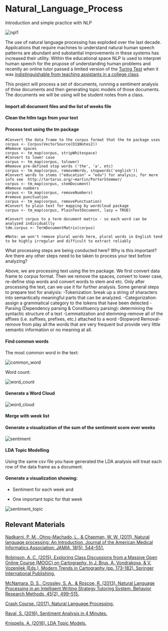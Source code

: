 # Natural_Language_Process

Introduction and simple practice with NLP

![npl1](https://github.com/ab4499/Natural_Language_Process/blob/master/graphs/npl1.jpeg)

The use of natural language processing has exploded over the last decade. Appilcations that require machines to understand natural human speech patterns are abundant and substantial improvements in these systems has increased their utility. Within the educational space NLP is used to interpret human speech for the prupose of understanding human problems and recently an online tutor passed a limited version of the [Turing Test](https://en.wikipedia.org/wiki/Turing_test) when it was [indistinguishable from teaching assistants in a college class](https://www.news.gatech.edu/2017/01/09/jill-watson-round-three).

This project will process a set of documents, running a sentiment analysis of thise documents and then generating topic models of those documents. The documents we will be using will be student notes from a class. 

#### Import all document files and the list of weeks file

#### Clean the htlm tags from your text

#### Process text using the tm package

```{r}
#Convert the data frame to the corpus format that the tm package uses
corpus <- Corpus(VectorSource(D1$Notes2))
#Remove spaces
corpus <- tm_map(corpus, stripWhitespace)
#Convert to lower case
corpus <- tm_map(corpus, tolower)
#Remove pre-defined stop words ('the', 'a', etc)
corpus <- tm_map(corpus, removeWords, stopwords('english'))
#Convert words to stems ("education" = "edu") for analysis, for more info see  http://tartarus.org/~martin/PorterStemmer/
corpus <- tm_map(corpus, stemDocument)
#Remove numbers
corpus <- tm_map(corpus, removeNumbers)
#remove punctuation
corpus <- tm_map(corpus, removePunctuation)
#Convert to plain text for mapping by wordcloud package
corpus <- tm_map(corpus, PlainTextDocument, lazy = TRUE)

#Convert corpus to a term document matrix - so each word can be analyzed individuallly
tdm.corpus <- TermDocumentMatrix(corpus)

#Note: we won't remove plural words here, plural words in English tend to be highly irregular and difficult to extract reliably
```

What processing steps are being conducted here? Why is this important? Are there any other steps need to be taken to process your text before analyzing?

Above, we are processing text using the tm package. We first convert data frame to corpus format. Then we remove the spaces, convert to lower case, re-define stop words and convert words to stem and etc. Only after processing the text, can we use it for further analysis. 
Some general steps to prepare text for analysis:
-Tokenization: break up a string of sharacters into semantically meaningful parts that can be analyzed.
-Categorization: assign a grammatical category to the tokens that have been detected
-Parsing (Dependency parsing & Constituency parsing): determining the syntactic structure of a text
-Lemmatization and stemming-remove all of the affixes (i.e. suffixes, prefixes, etc.) attached to a word
-Stopword Removal-remove from play all the words that are very frequent but provide very little semantic information or no meaning at all.


#### Find common words

The most common word in the text:

![common_word](https://github.com/ab4499/Natural_Language_Process/blob/master/graphs/common_words.png "github")

Word count:

![word_count](https://github.com/ab4499/Natural_Language_Process/blob/master/graphs/word_count.png "github")

#### Generate a Word Cloud

![word_cloud](https://github.com/ab4499/Natural_Language_Process/blob/master/graphs/Word_cloud.png "github")

#### Merge with week list
#### Generate a visualization of the sum of the sentiment score over weeks

![sentiment](https://github.com/ab4499/Natural_Language_Process/blob/master/graphs/Sentiment.png "github")

#### LDA Topic Modelling

Using the same csv file you have generated the LDA analysis will treat each row of the data frame as a document. 

#### Generate a visualization showing: 

- Sentiment for each week and 

- One important topic for that week

![sentiment_topic](https://github.com/ab4499/Natural_Language_Process/blob/master/graphs/Sentiment_topic.png "github")



## Relevant Materials

[Nadkarni, P. M., Ohno-Machado, L., & Chapman, W. W. (2011). Natural language processing: An Introduction. Journal of the American Medical Informatics Association: JAMIA, 18(5), 544–551.](https://www.ncbi.nlm.nih.gov/pmc/articles/PMC3168328/)

[Robinson, A. C. (2015). Exploring Class Discussions from a Massive Open Online Course (MOOC) on Cartography. In J. Brus, A. Vondrakova, & V. Vozenilek (Eds.), Modern Trends in Cartography (pp. 173–182). Springer International Publishing.](https://link-springer-com.ezproxy.cul.columbia.edu/chapter/10.1007/978-3-319-07926-4_14)

[McNamara, D. S., Crossley, S. A., & Roscoe, R. (2013). Natural Language Processing in an Intelligent Writing Strategy Tutoring System. Behavior Research Methods, 45(2), 499–515.](https://link-springer-com.ezproxy.cul.columbia.edu/article/10.3758/s13428-012-0258-1)

[Crash Course. (2017). Natural Language Processing.](https://www.youtube.com/watch?v=fOvTtapxa9c)

[Raval, S. (2016). Sentiment Analysis in 4 Minutes.](https://www.youtube.com/watch?v=AJVP96tAWxw)

[Knispelis, A. (2016). LDA Topic Models.](https://www.youtube.com/watch?v=3mHy4OSyRf0)
